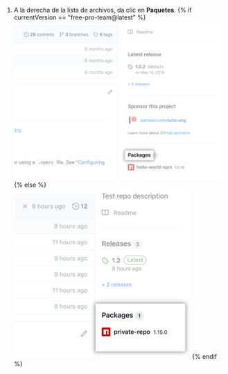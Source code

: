1. A la derecha de la lista de archivos, da clic en **Paquetes**.
  {% if currentVersion == "free-pro-team@latest" %}
  ![Enlace de paquetes en la página de resumen](/assets/images/help/package-registry/packages-link.png)
  {% else %}
  ![Enlace de paquetes en la página de resumen](/assets/images/help/package-registry/packages-from-repo.png)
  {% endif %}
